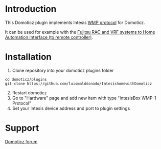 # Introduction

This Domoticz plugin implements Intesis [WMP protocol](https://cdn.hms-networks.com/docs/librariesprovider11/manuals-design-guides/wmp-protocol-specifications.pdf?sfvrsn=339b5cd7_6) for Domoticz.


It can be used for example with the [Fujitsu RAC and VRF systems to Home Automation Interface (to remote controller)](https://www.intesis.com/products/ac-interfaces/wifi-gateways/fujitsu-ascii-wifi-vrf-fj-rc-wmp-1?ordercode=INWMPFGL001R000).

# Installation

1. Clone repository into your domoticz plugins folder
```
cd domoticz/plugins
git clone https://github.com/luismalddonado/IntesishomewithDomoticz
```
2. Restart domoticz
3. Go to "Hardware" page and add new item with type "IntesisBox WMP-1 Protocol"
4. Set your Intesis device address and port to plugin settings

# Support

[Domoticz forum](https://www.domoticz.com/forum/viewtopic.php?f=34&t=28194)

